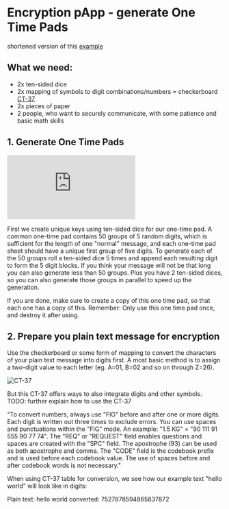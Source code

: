 # Encryption pApp - generate One Time Pads
shortened version of this [example](https://airvpn.org/topic/14999-how-to-one-time-pads-perfect-encryption/)

## What we need:
  * 2x ten-sided dice
  * 2x mapping of symbols to digit combinations/numbers = checkerboard [CT-37](https://airvpn.org/topic/14999-how-to-one-time-pads-perfect-encryption/#)
  * 2x pieces of paper
  * 2 people, who want to securely communicate, with some patience and basic math skills
  
## 1. Generate One Time Pads

![](https://airvpn.org/index.php?app=core&module=attach&section=attach&attach_rel_module=post&attach_id=15882)

First we create unique keys using ten-sided dice for our one-time pad. 
A common one-time pad contains 50 groups of 5 random digits, which is sufficient for the length of one "normal" message, and each one-time pad sheet should have a unique first group of five digits.
To generate each of the 50 groups roll a ten-sided dice 5 times and append each resulting digit to form the 5 digit blocks.
If you think your message will not be that long you can also generate less than 50 groups. Plus you have 2 ten-sided dices, so you can also generate those groups in parallel to speed up the generation.

If you are done, make sure to create a copy of this one time pad, so that each one has a copy of this.
Remember: Only use this one time pad once, and destroy it after using.


## 2. Prepare you plain text message for encryption

Use the checkerboard or some form of mapping to convert the characters of your plain text message into digits first.
A most basic method is to assign a two-digit value to each letter (eg. A=01, B=02 and so on through Z=26).

![CT-37](https://airvpn.org/uploads/monthly_08_2015/post-158612-0-10453100-1439821943.png)

But this CT-37 offers ways to also integrate digits and other symbols.
TODO: further explain how to use the CT-37

"To convert numbers, always use "FIG" before and after one or more digits. Each digit is written out three times to exclude errors. You can use spaces and punctuations within the "FIG" mode. An example: "1.5 KG" = "90 111 91 555 90 77 74". The "REQ" or "REQUEST" field enables questions and spaces are created with the "SPC" field. The apostrophe (93) can be used as both apostrophe and comma. The "CODE" field is the codebook prefix and is used before each codebook value. The use of spaces before and after codebook words is not necessary."

When using CT-37 table for conversion, we see how our example text "hello world" will look like in digits:

Plain text:
hello world
converted:
7527878594865837872




